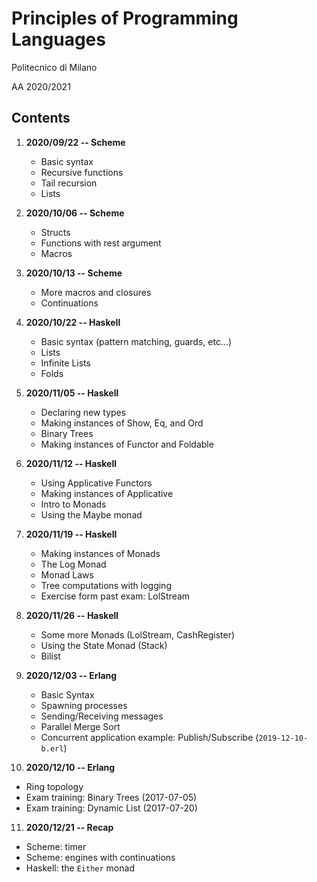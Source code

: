 # Principles of Programming Languages
Politecnico di Milano

AA 2020/2021


Contents
--------

1. **2020/09/22 -- Scheme**
    * Basic syntax
    * Recursive functions
    * Tail recursion
    * Lists

2. **2020/10/06 -- Scheme**
    * Structs
    * Functions with rest argument
    * Macros

3. **2020/10/13 -- Scheme**
    * More macros and closures
    * Continuations

4. **2020/10/22 -- Haskell**
    * Basic syntax (pattern matching, guards, etc...)
    * Lists
    * Infinite Lists
    * Folds

5. **2020/11/05 -- Haskell**
    * Declaring new types
    * Making instances of Show, Eq, and Ord
    * Binary Trees
    * Making instances of Functor and Foldable

6. **2020/11/12 -- Haskell**
    * Using Applicative Functors
    * Making instances of Applicative
    * Intro to Monads
    * Using the Maybe monad

7. **2020/11/19 -- Haskell**
    * Making instances of Monads
    * The Log Monad
    * Monad Laws
    * Tree computations with logging
    * Exercise form past exam: LolStream

8. **2020/11/26 -- Haskell**
    * Some more Monads (LolStream, CashRegister)
    * Using the State Monad (Stack)
    * Bilist

9. **2020/12/03 -- Erlang**
   * Basic Syntax
   * Spawning processes
   * Sending/Receiving messages
   * Parallel Merge Sort
   * Concurrent application example: Publish/Subscribe (`2019-12-10-b.erl`)

10. **2020/12/10 -- Erlang**
   * Ring topology
   * Exam training: Binary Trees (2017-07-05)
   * Exam training: Dynamic List (2017-07-20)

11. **2020/12/21 -- Recap**
   * Scheme: timer
   * Scheme: engines with continuations
   * Haskell: the `Either` monad
